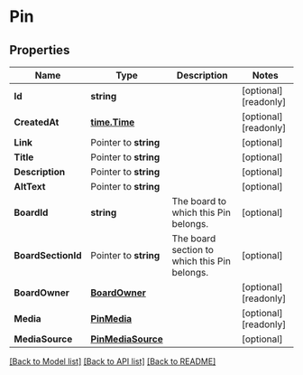 # Pin

## Properties

Name | Type | Description | Notes
------------ | ------------- | ------------- | -------------
**Id** | **string** |  | [optional] [readonly] 
**CreatedAt** | [**time.Time**](time.Time.md) |  | [optional] [readonly] 
**Link** | Pointer to **string** |  | [optional] 
**Title** | Pointer to **string** |  | [optional] 
**Description** | Pointer to **string** |  | [optional] 
**AltText** | Pointer to **string** |  | [optional] 
**BoardId** | **string** | The board to which this Pin belongs. | [optional] 
**BoardSectionId** | Pointer to **string** | The board section to which this Pin belongs. | [optional] 
**BoardOwner** | [**BoardOwner**](BoardOwner.md) |  | [optional] [readonly] 
**Media** | [**PinMedia**](PinMedia.md) |  | [optional] [readonly] 
**MediaSource** | [**PinMediaSource**](PinMediaSource.md) |  | [optional] 

[[Back to Model list]](../README.md#documentation-for-models) [[Back to API list]](../README.md#documentation-for-api-endpoints) [[Back to README]](../README.md)


